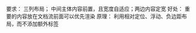 
要求：
    三列布局；
    中间主体内容前置，且宽度自适应；两边内容定宽
好处：
    重要的内容放在文档流前面可以优先渲染
原理：
    利用相对定位、浮动、负边距布局，而不添加额外标签